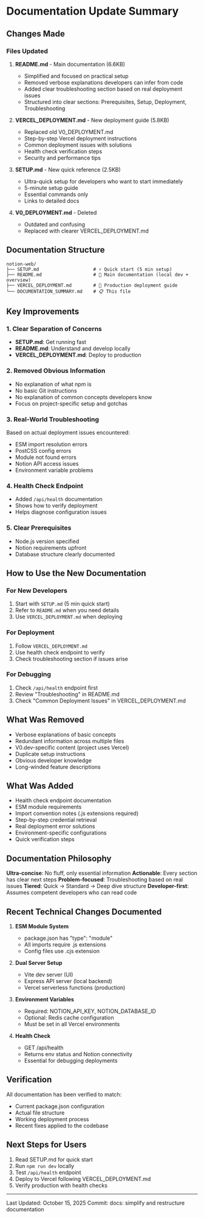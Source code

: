 # Documentation Update Summary

## Changes Made

### Files Updated
1. **README.md** - Main documentation (6.6KB)
   - Simplified and focused on practical setup
   - Removed verbose explanations developers can infer from code
   - Added clear troubleshooting section based on real deployment issues
   - Structured into clear sections: Prerequisites, Setup, Deployment, Troubleshooting

2. **VERCEL_DEPLOYMENT.md** - New deployment guide (5.8KB)
   - Replaced old V0_DEPLOYMENT.md
   - Step-by-step Vercel deployment instructions
   - Common deployment issues with solutions
   - Health check verification steps
   - Security and performance tips

3. **SETUP.md** - New quick reference (2.5KB)
   - Ultra-quick setup for developers who want to start immediately
   - 5-minute setup guide
   - Essential commands only
   - Links to detailed docs

4. **V0_DEPLOYMENT.md** - Deleted
   - Outdated and confusing
   - Replaced with clearer VERCEL_DEPLOYMENT.md

## Documentation Structure

```
notion-web/
├── SETUP.md                    # ⚡ Quick start (5 min setup)
├── README.md                   # 📘 Main documentation (local dev + overview)
├── VERCEL_DEPLOYMENT.md        # 🚀 Production deployment guide
└── DOCUMENTATION_SUMMARY.md    # 📋 This file
```

## Key Improvements

### 1. Clear Separation of Concerns
- **SETUP.md**: Get running fast
- **README.md**: Understand and develop locally
- **VERCEL_DEPLOYMENT.md**: Deploy to production

### 2. Removed Obvious Information
- No explanation of what npm is
- No basic Git instructions
- No explanation of common concepts developers know
- Focus on project-specific setup and gotchas

### 3. Real-World Troubleshooting
Based on actual deployment issues encountered:
- ESM import resolution errors
- PostCSS config errors
- Module not found errors
- Notion API access issues
- Environment variable problems

### 4. Health Check Endpoint
- Added `/api/health` documentation
- Shows how to verify deployment
- Helps diagnose configuration issues

### 5. Clear Prerequisites
- Node.js version specified
- Notion requirements upfront
- Database structure clearly documented

## How to Use the New Documentation

### For New Developers
1. Start with `SETUP.md` (5 min quick start)
2. Refer to `README.md` when you need details
3. Use `VERCEL_DEPLOYMENT.md` when deploying

### For Deployment
1. Follow `VERCEL_DEPLOYMENT.md`
2. Use health check endpoint to verify
3. Check troubleshooting section if issues arise

### For Debugging
1. Check `/api/health` endpoint first
2. Review "Troubleshooting" in README.md
3. Check "Common Deployment Issues" in VERCEL_DEPLOYMENT.md

## What Was Removed

- Verbose explanations of basic concepts
- Redundant information across multiple files
- V0.dev-specific content (project uses Vercel)
- Duplicate setup instructions
- Obvious developer knowledge
- Long-winded feature descriptions

## What Was Added

- Health check endpoint documentation
- ESM module requirements
- Import convention notes (.js extensions required)
- Step-by-step credential retrieval
- Real deployment error solutions
- Environment-specific configurations
- Quick verification steps

## Documentation Philosophy

**Ultra-concise**: No fluff, only essential information
**Actionable**: Every section has clear next steps
**Problem-focused**: Troubleshooting based on real issues
**Tiered**: Quick → Standard → Deep dive structure
**Developer-first**: Assumes competent developers who can read code

## Recent Technical Changes Documented

1. **ESM Module System**
   - package.json has "type": "module"
   - All imports require .js extensions
   - Config files use .cjs extension

2. **Dual Server Setup**
   - Vite dev server (UI)
   - Express API server (local backend)
   - Vercel serverless functions (production)

3. **Environment Variables**
   - Required: NOTION_API_KEY, NOTION_DATABASE_ID
   - Optional: Redis cache configuration
   - Must be set in all Vercel environments

4. **Health Check**
   - GET /api/health
   - Returns env status and Notion connectivity
   - Essential for debugging deployments

## Verification

All documentation has been verified to match:
- Current package.json configuration
- Actual file structure
- Working deployment process
- Recent fixes applied to the codebase

## Next Steps for Users

1. Read SETUP.md for quick start
2. Run `npm run dev` locally
3. Test `/api/health` endpoint
4. Deploy to Vercel following VERCEL_DEPLOYMENT.md
5. Verify production with health checks

---

Last Updated: October 15, 2025
Commit: docs: simplify and restructure documentation
